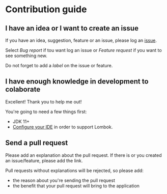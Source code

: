 # Contribution guide

## I have an idea or I want to create an issue
If you have an idea, suggestion, feature or an issue, please log an [issue](https://github.com/eliasnogueira/simulacao-credito-api/issues/new/choose).

Select _Bug report_ if tou want log an issue or _Feature request_ if you want to see something new.

Do not forget to add a _label_ on the issue or feature.

## I have enough knowledge in development to colaborate
Excellent! Thank you to help me out!

You're going to need a few things first:
* JDK 11+
* [Configure your IDE](https://projectlombok.org/setup/overview) in order to support Lombok.

## Send a pull request
Please add an explanation about the pull request.
If there is or you created an issue/feature, please add the link.

Pull requests without explanations will be rejected, so please add:
* the reason about you're sending the pull request
* the benefit that your pull request will bring to the application
